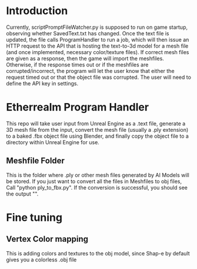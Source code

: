 # Introduction 
Currently, scriptPromptFileWatcher.py is supposed to run on game startup, observing whether SavedText.txt has changed. Once the text file is updated, the file calls ProgramHandler to run a job, which will then issue an HTTP request to the API that is hosting the text-to-3d model for a mesh file (and once implemented, necessary color/texture files). If correct mesh files are given as a response, then the game will import the meshfiles. Otherwise, if the response times out or if the meshfiles are corrupted/incorrect, the program will let the user know that either the request timed out or that the object file was corrupted. The user will need to define the API key in settings. 

# Etherrealm Program Handler 
This repo will take user input from Unreal Engine as a .text file, generate a 3D mesh file from the input, convert the mesh file (usually a .ply extension) to a baked .fbx object file using Blender, and finally copy the object file to a directory within Unreal Engine for use.

## Meshfile Folder
This is the folder where .ply or other mesh files generated by AI Models will be stored. If you just want to convert all the files in Meshfiles to obj files, Call "python ply_to_fbx.py". If the conversion is successful, you should see the output "". 

# Fine tuning

## Vertex Color mapping 
This is adding colors and textures to the obj model, since Shap-e by default gives you a colorless .obj file 
